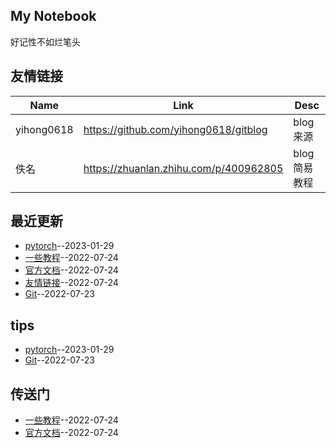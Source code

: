 ## My Notebook
好记性不如烂笔头
## 友情链接
| Name | Link | Desc | 
 | ---- | ---- | ---- |
| yihong0618 | https://github.com/yihong0618/gitblog | blog来源 |
| 佚名 | https://zhuanlan.zhihu.com/p/400962805 | blog简易教程 |
## 最近更新
- [pytorch](https://github.com/iLovEing/notebook/issues/7)--2023-01-29
- [一些教程](https://github.com/iLovEing/notebook/issues/6)--2022-07-24
- [官方文档](https://github.com/iLovEing/notebook/issues/5)--2022-07-24
- [友情链接](https://github.com/iLovEing/notebook/issues/4)--2022-07-24
- [Git](https://github.com/iLovEing/notebook/issues/3)--2022-07-23
## tips
- [pytorch](https://github.com/iLovEing/notebook/issues/7)--2023-01-29
- [Git](https://github.com/iLovEing/notebook/issues/3)--2022-07-23
## 传送门
- [一些教程](https://github.com/iLovEing/notebook/issues/6)--2022-07-24
- [官方文档](https://github.com/iLovEing/notebook/issues/5)--2022-07-24
